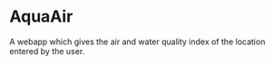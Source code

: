 # AquaAir
A webapp which gives the air and water quality index of the location entered by the user.
